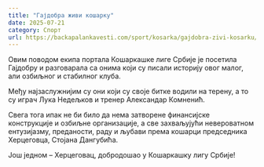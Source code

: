 ```yaml
---
title: "Гајдобра живи кошарку"
date: 2025-07-21
category: Спорт
url: https://backapalankavesti.com/sport/kosarka/gajdobra-zivi-kosarku/
---
```


Овим поводом екипа портала Кошаркашке лиге Србије је посетила Гајдобру и разговарала са онима који су писали историју овог малог, али озбиљног и стабилног клуба.

Међу најзаслужнијим су они који су своје битке водили на терену, а то су играч Лука Недељков и тренер Александар Комненић.

Свега тога ипак не би било да нема затворене финансијске конструкције и озбиљне организације, а све захваљујући невероватном ентузијазму, преданости, раду и љубави према кошарци председника Херцеговца, Стојана Дангубића.

Још једном – Херцеговац, добродошао у Кошаркашку лигу Србије!
